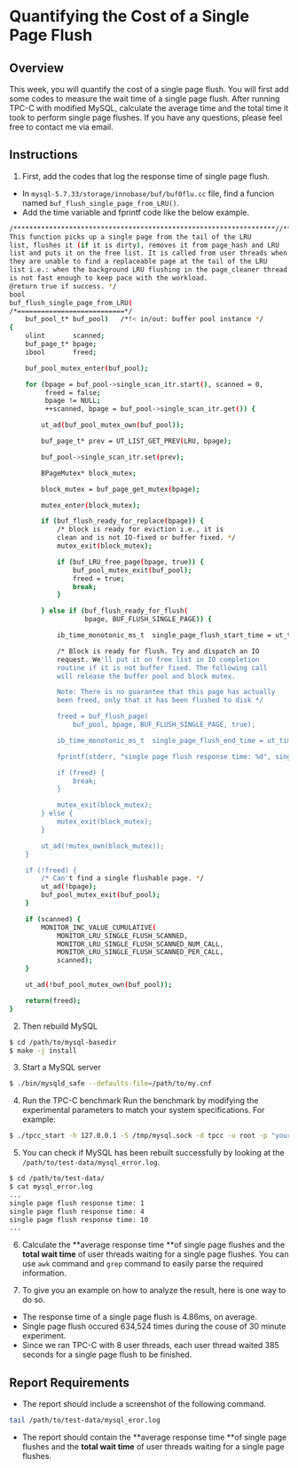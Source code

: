 # Quantifying the Cost of a Single Page Flush

## Overview
This week, you will quantify the cost of a single page flush. You will first add some codes to measure the wait time of a single page flush. After running TPC-C with modified MySQL, calculate the average time and the total time it took to perform single page flushes. If you have any questions, please feel free to contact me via email.


## Instructions

1. First, add the codes that log the response time of single page flush.
- In ```mysql-5.7.33/storage/innobase/buf/buf0flu.cc``` file, find a funcion named ``buf_flush_single_page_from_LRU()``.
- Add the time variable and fprintf code like the below example.
```bash
/******************************************************************//**
This function picks up a single page from the tail of the LRU
list, flushes it (if it is dirty), removes it from page_hash and LRU
list and puts it on the free list. It is called from user threads when
they are unable to find a replaceable page at the tail of the LRU
list i.e.: when the background LRU flushing in the page_cleaner thread
is not fast enough to keep pace with the workload.
@return true if success. */
bool
buf_flush_single_page_from_LRU(
/*===========================*/
	buf_pool_t*	buf_pool)	/*!< in/out: buffer pool instance */
{
	ulint		scanned;
	buf_page_t*	bpage;
	ibool		freed;

	buf_pool_mutex_enter(buf_pool);

	for (bpage = buf_pool->single_scan_itr.start(), scanned = 0,
	     freed = false;
	     bpage != NULL;
	     ++scanned, bpage = buf_pool->single_scan_itr.get()) {

		ut_ad(buf_pool_mutex_own(buf_pool));

		buf_page_t*	prev = UT_LIST_GET_PREV(LRU, bpage);

		buf_pool->single_scan_itr.set(prev);

		BPageMutex*	block_mutex;

		block_mutex = buf_page_get_mutex(bpage);

		mutex_enter(block_mutex);

		if (buf_flush_ready_for_replace(bpage)) {
			/* block is ready for eviction i.e., it is
			clean and is not IO-fixed or buffer fixed. */
			mutex_exit(block_mutex);

			if (buf_LRU_free_page(bpage, true)) {
				buf_pool_mutex_exit(buf_pool);
				freed = true;
				break;
			}

		} else if (buf_flush_ready_for_flush(
				   bpage, BUF_FLUSH_SINGLE_PAGE)) {

			ib_time_monotonic_ms_t	single_page_flush_start_time = ut_time_monotonic_ms(); //added line

			/* Block is ready for flush. Try and dispatch an IO
			request. We'll put it on free list in IO completion
			routine if it is not buffer fixed. The following call
			will release the buffer pool and block mutex.

			Note: There is no guarantee that this page has actually
			been freed, only that it has been flushed to disk */

			freed = buf_flush_page(
				buf_pool, bpage, BUF_FLUSH_SINGLE_PAGE, true);

			ib_time_monotonic_ms_t	single_page_flush_end_time = ut_time_monotonic_ms();	//added line

			fprintf(stderr, "single page flush response time: %d", single_page_flush_end_time-single_page_flush_start_time); //added line

			if (freed) {
				break;
			}

			mutex_exit(block_mutex);
		} else {
			mutex_exit(block_mutex);
		}

		ut_ad(!mutex_own(block_mutex));
	}

	if (!freed) {
		/* Can't find a single flushable page. */
		ut_ad(!bpage);
		buf_pool_mutex_exit(buf_pool);
	}

	if (scanned) {
		MONITOR_INC_VALUE_CUMULATIVE(
			MONITOR_LRU_SINGLE_FLUSH_SCANNED,
			MONITOR_LRU_SINGLE_FLUSH_SCANNED_NUM_CALL,
			MONITOR_LRU_SINGLE_FLUSH_SCANNED_PER_CALL,
			scanned);
	}

	ut_ad(!buf_pool_mutex_own(buf_pool));

	return(freed);
}

```

2. Then rebuild MySQL 

```bash
$ cd /path/to/mysql-basedir
$ make -j install
```

3. Start a MySQL server
```bash
$ ./bin/mysqld_safe --defaults-file=/path/to/my.cnf
```

4. Run the TPC-C benchmark
Run the benchmark by modifying the experimental parameters to match your system specifications. For example:
```bash
$ ./tpcc_start -h 127.0.0.1 -S /tmp/mysql.sock -d tpcc -u root -p "yourPassword" -w 20 -c 8 -r 10 -l 1200 | tee tpcc-result.txt
```

5. You can check if MySQL has been rebuilt successfully by looking at the ``/path/to/test-data/mysql_error.log``. 
```bash
$ cd /path/to/test-data/
$ cat mysql_error.log
...
single page flush response time: 1
single page flush response time: 4
single page flush response time: 10
...
```

6. Calculate the **average response time **of single page flushes and the **total wait time** of user threads waiting for a single page flushes. You can use ``awk`` command and ``grep`` command to easily parse the required information.

7. To give you an example on how to analyze the result, here is one way to do so.
- The response time of a single page flush is 4.86ms, on average.
- Single page flush occured 634,524 times during the couse of 30 minute experiment.
- Since we ran TPC-C with 8 user threads, each user thread waited 385 seconds for a single page flush to be finished.

## Report Requirements
- The report should include a screenshot of the following command.
```bash
tail /path/to/test-data/mysql_eror.log
```
- The report should contain the **average response time **of single page flushes and the **total wait time** of user threads waiting for a single page flushes.

